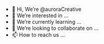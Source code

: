 - 👋 Hi, We’re @auroraCreative
- 👀 We’re interested in ...
- 🌱 We’re currently learning ...
- 💞️ We’re looking to collaborate on ...
- 📫 How to reach us ...

<!---
auroraCreative/auroraCreative is a ✨ special ✨ repository because its `README.md` (this file) appears on your GitHub profile.
You can click the Preview link to take a look at your changes.
--->

